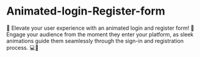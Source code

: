 # Animated-login-Register-form
 🌟 Elevate your user experience with an animated login and register form! 🚀 Engage your audience from the moment they enter your platform, as sleek animations guide them seamlessly through the sign-in and registration process. 💻🔐
